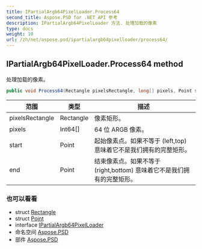 ```yaml
---
title: IPartialArgb64PixelLoader.Process64
second_title: Aspose.PSD for .NET API 参考
description: IPartialArgb64PixelLoader 方法. 处理加载的像素
type: docs
weight: 10
url: /zh/net/aspose.psd/ipartialargb64pixelloader/process64/
---
```

## IPartialArgb64PixelLoader.Process64 method

处理加载的像素。

```csharp
public void Process64(Rectangle pixelsRectangle, long[] pixels, Point start, Point end)
```

| 范围 | 类型 | 描述 |
| --- | --- | --- |
| pixelsRectangle | Rectangle | 像素矩形。 |
| pixels | Int64[] | 64 位 ARGB 像素。 |
| start | Point | 起始像素点。如果不等于 (left,top) 意味着它不是我们拥有的完整矩形。 |
| end | Point | 结束像素点。如果不等于 (right,bottom) 意味着它不是我们拥有的完整矩形。 |

### 也可以看看

* struct [Rectangle](../../rectangle/)
* struct [Point](../../point/)
* interface [IPartialArgb64PixelLoader](../)
* 命名空间 [Aspose.PSD](../../ipartialargb64pixelloader/)
* 部件 [Aspose.PSD](../../../)


